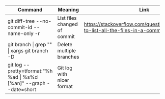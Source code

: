 | Command                                                              | Meaning                      | Link                                                                             |
| -------------------------------------------------------------------- | ---------------------------- | -------------------------------------------------------------------------------- |
| git diff-tree --no-commit-id --name-only -r <commit hash>            | List files changed of commit | https://stackoverflow.com/questions/424071/how-to-list-all-the-files-in-a-commit |
| git branch \| grep "<pattern>" \| xargs git branch -D                | Delete multiple branches     |                                                                                  |
| git log --pretty=tformat:"%h %ad \| %s%d [%an]" --graph --date=short | Git log with nicer format    |                                                                                  |
